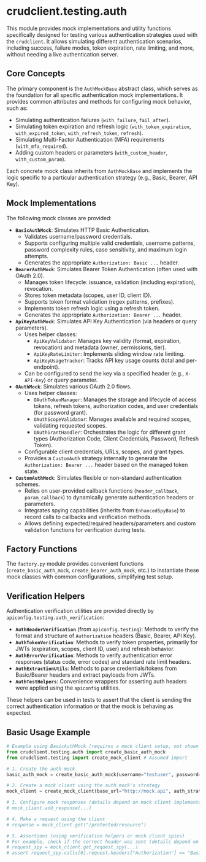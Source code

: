 # crudclient.testing.auth

This module provides mock implementations and utility functions specifically designed for testing various authentication strategies used with the `crudclient`. It allows simulating different authentication scenarios, including success, failure modes, token expiration, rate limiting, and more, without needing a live authentication server.

## Core Concepts

The primary component is the `AuthMockBase` abstract class, which serves as the foundation for all specific authentication mock implementations. It provides common attributes and methods for configuring mock behavior, such as:

*   Simulating authentication failures (`with_failure`, `fail_after`).
*   Simulating token expiration and refresh logic (`with_token_expiration`, `with_expired_token`, `with_refresh_token`, `refresh`).
*   Simulating Multi-Factor Authentication (MFA) requirements (`with_mfa_required`).
*   Adding custom headers or parameters (`with_custom_header`, `with_custom_param`).

Each concrete mock class inherits from `AuthMockBase` and implements the logic specific to a particular authentication strategy (e.g., Basic, Bearer, API Key).

## Mock Implementations

The following mock classes are provided:

*   **`BasicAuthMock`**: Simulates HTTP Basic Authentication.
    *   Validates username/password credentials.
    *   Supports configuring multiple valid credentials, username patterns, password complexity rules, case sensitivity, and maximum login attempts.
    *   Generates the appropriate `Authorization: Basic ...` header.
*   **`BearerAuthMock`**: Simulates Bearer Token Authentication (often used with OAuth 2.0).
    *   Manages token lifecycle: issuance, validation (including expiration), revocation.
    *   Stores token metadata (scopes, user ID, client ID).
    *   Supports token format validation (regex patterns, prefixes).
    *   Implements token refresh logic using a refresh token.
    *   Generates the appropriate `Authorization: Bearer ...` header.
*   **`ApiKeyAuthMock`**: Simulates API Key Authentication (via headers or query parameters).
    *   Uses helper classes:
        *   `ApiKeyValidator`: Manages key validity (format, expiration, revocation) and metadata (owner, permissions, tier).
        *   `ApiKeyRateLimiter`: Implements sliding window rate limiting.
        *   `ApiKeyUsageTracker`: Tracks API key usage counts (total and per-endpoint).
    *   Can be configured to send the key via a specified header (e.g., `X-API-Key`) or query parameter.
*   **`OAuthMock`**: Simulates various OAuth 2.0 flows.
    *   Uses helper classes:
        *   `OAuthTokenManager`: Manages the storage and lifecycle of access tokens, refresh tokens, authorization codes, and user credentials (for password grant).
        *   `OAuthScopeValidator`: Manages available and required scopes, validating requested scopes.
        *   `OAuthGrantHandler`: Orchestrates the logic for different grant types (Authorization Code, Client Credentials, Password, Refresh Token).
    *   Configurable client credentials, URLs, scopes, and grant types.
    *   Provides a `CustomAuth` strategy internally to generate the `Authorization: Bearer ...` header based on the managed token state.
*   **`CustomAuthMock`**: Simulates flexible or non-standard authentication schemes.
    *   Relies on user-provided callback functions (`header_callback`, `param_callback`) to dynamically generate authentication headers or parameters.
    *   Integrates spying capabilities (inherits from `EnhancedSpyBase`) to record calls to callbacks and verification methods.
    *   Allows defining expected/required headers/parameters and custom validation functions for verification during tests.

## Factory Functions

The `factory.py` module provides convenient functions (`create_basic_auth_mock`, `create_bearer_auth_mock`, etc.) to instantiate these mock classes with common configurations, simplifying test setup.

## Verification Helpers

Authentication verification utilities are provided directly by `apiconfig.testing.auth_verification`:

*   **`AuthHeaderVerification`** (from `apiconfig.testing`): Methods to verify the format and structure of `Authorization` headers (Basic, Bearer, API Key).
*   **`AuthTokenVerification`**: Methods to verify token properties, primarily for JWTs (expiration, scopes, client ID, user) and refresh behavior.
*   **`AuthErrorVerification`**: Methods to verify authentication error responses (status code, error codes) and standard rate limit headers.
*   **`AuthExtractionUtils`**: Methods to parse credentials/tokens from Basic/Bearer headers and extract payloads from JWTs.
*   **`AuthTestHelpers`**: Convenience wrappers for asserting auth headers were applied using the `apiconfig` utilities.

These helpers can be used in tests to assert that the client is sending the correct authentication information or that the mock is behaving as expected.

## Basic Usage Example

```python
# Example using BasicAuthMock (requires a mock client setup, not shown here)
from crudclient.testing.auth import create_basic_auth_mock
from crudclient.testing import create_mock_client # Assumed import

# 1. Create the auth mock
basic_auth_mock = create_basic_auth_mock(username="testuser", password="testpassword")

# 2. Create a mock client using the auth mock's strategy
mock_client = create_mock_client(base_url="http://mock.api", auth_strategy=basic_auth_mock.get_auth_strategy())

# 3. Configure mock responses (details depend on mock client implementation)
# mock_client.add_response(...)

# 4. Make a request using the client
# response = mock_client.get("/protected/resource")

# 5. Assertions (using verification helpers or mock client spies)
# For example, check if the correct header was sent (details depend on spy implementation)
# request_spy = mock_client.get_request_spy(...)
# assert request_spy.calls[0].request.headers["Authorization"] == "Basic dGVzdHVzZXI6dGVzdHBhc3N3b3Jk"